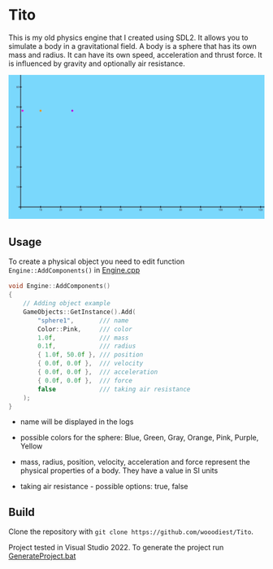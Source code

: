 
# Tito

This is my old physics engine that I created using SDL2. It allows you to simulate a body in a gravitational field. A body is a sphere that has its own mass and radius. It can have its own speed, acceleration and thrust force. It is influenced by gravity and optionally air resistance.

![App Icon](Assetes/Tito.gif)


## Usage
To create a physical object you need to edit function `Engine::AddComponents()` in [Engine.cpp](Tito/src/Core/Engine.cpp)


```cpp
void Engine::AddComponents()
{
	// Adding object example
	GameObjects::GetInstance().Add(
		"sphere1",       /// name
		Color::Pink,	 /// color
		1.0f,            /// mass
		0.1f,            /// radius
		{ 1.0f, 50.0f }, /// position
		{ 0.0f, 0.0f },  /// velocity
		{ 0.0f, 0.0f },  /// acceleration
		{ 0.0f, 0.0f },  /// force
		false	         /// taking air resistance
	);
}
```
- name will be displayed in the logs

- possible colors for the sphere: Blue, Green, Gray, Orange, Pink, Purple, Yellow

- mass, radius, position, velocity, acceleration and force represent the physical properties of a body. They have a value in SI units

- taking air resistance - possible options: true, false

## Build

Clone the repository with `git clone https://github.com/wooodiest/Tito`.

Project tested in Visual Studio 2022. To generate the project run [GenerateProject.bat](GenerateProject.bat)

